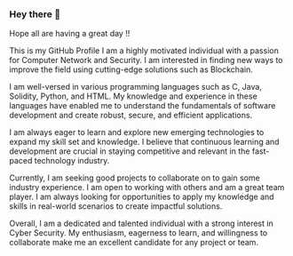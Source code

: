### Hey there 👋
Hope all are having a great day !!

This is my GitHub Profile 
I am a highly motivated individual with a passion for Computer Network and Security. I am interested in finding new ways to improve the field using cutting-edge solutions such as Blockchain.

I am well-versed in various programming languages such as C, Java, Solidity, Python, and HTML. My knowledge and experience in these languages have enabled me to understand the fundamentals of software development and create robust, secure, and efficient applications.

I am always eager to learn and explore new emerging technologies to expand my skill set and knowledge. I believe that continuous learning and development are crucial in staying competitive and relevant in the fast-paced technology industry.

Currently, I am seeking good projects to collaborate on to gain some industry experience. I am open to working with others and am a great team player. I am always looking for opportunities to apply my knowledge and skills in real-world scenarios to create impactful solutions.

Overall, I am a dedicated and talented individual with a strong interest in Cyber Security. My enthusiasm, eagerness to learn, and willingness to collaborate make me an excellent candidate for any project or team.

<!--
**AnshBhimani/AnshBhimani** is a ✨ _special_ ✨ repository because its `README.md` (this file) appears on your GitHub profile.

Here are some ideas to get you started:

- 🔭 I’m currently working on ...
- 🌱 I’m currently learning ...
- 👯 I’m looking to collaborate on ...
- 🤔 I’m looking for help with ...
- 💬 Ask me about ...
- 📫 How to reach me: ...
- 😄 Pronouns: ...
- ⚡ Fun fact: ...
-->
